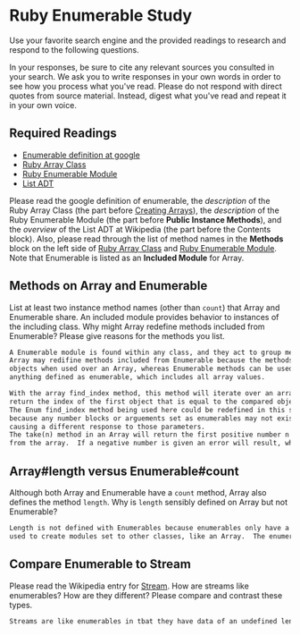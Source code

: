 # Ruby Enumerable Study

Use your favorite search engine and the provided readings to research and
respond to the following questions.

In your responses, be sure to cite any relevant sources you consulted in your
search. We ask you to write responses in your own words in order to see how you
process what you've read. Please do not respond with direct quotes from source
material. Instead, digest what you've read and repeat it in your own voice.

## Required Readings

-   [Enumerable definition at google](https://www.google.com/#q=enumerable+definition)
-   [Ruby Array Class](http://ruby-doc.org/core-2.3.0/Array.html)
-   [Ruby Enumerable Module](http://ruby-doc.org/core-2.3.0/Enumerable.html)
-   [List ADT](https://en.wikipedia.org/wiki/List_%28abstract_data_type%29)

Please read the google definition of enumerable, the _description_ of the Ruby
Array Class (the part before [Creating
Arrays](http://ruby-doc.org/core-2.3.0/Array.html#class-Array-label-Creating+Arrays)),
the _description_ of the Ruby Enumerable Module (the part before **Public
Instance Methods**), and the _overview_ of the List ADT at Wikipedia (the part
before the Contents block).  Also, please read through the list of method names
in the **Methods** block on the left side of [Ruby Array
Class](http://ruby-doc.org/core-2.3.0/Array.html) and [Ruby Enumerable
Module](http://ruby-doc.org/core-2.3.0/Enumerable.html).  Note that Enumerable
is listed as an **Included Module** for Array.

## Methods on Array and Enumerable

List at least two instance method names (other than `count`) that Array and
Enumerable share. An included module provides behavior to instances of the
including class. Why might Array redefine methods included from Enumerable?
Please give reasons for the methods you list.

```md
A Enumerable module is found within any class, and they act to group methods and constants.
Array may redifine methods included from Enumerable because the methods are assigned to
objects when used over an Array, whereas Enumerable methods can be used on
anything defined as enumerable, which includes all array values.

With the array find_index method, this method will iterate over an array and
return the index of the first object that is equal to the compared object.
The Enum find_index method being used here could be redefined in this situation
because any number blocks or arguements set as enumerables may not exist within the array,
causing a different response to those parameters.
The take(n) method in an Array will return the first positive number n elememts
from the array.  If a negative number is given an error will result, whereas the take(n) Enumerable method does have that same restriction.
```

## Array#length versus Enumerable#count

Although both Array and Enumerable have a `count` method, Array also defines the
method `length`.  Why is `length` sensibly defined on Array but not Enumerable?

```md
Length is not defined with Enumerables because enumerables only have a set length when
used to create modules set to other classes, like an Array.  The enumerable 'count' method counts from the beginning, so it is still possible for the count to continue without knowing the endpoint.
```

## Compare Enumerable to Stream

Please read the Wikipedia entry for
[Stream](https://en.wikipedia.org/wiki/Stream_%28computing%29).  How are streams
like enumerables?  How are they different?  Please compare and contrast these
types.

```md
Streams are like enumerables in tbat they have data of an undefined length, and in OOP, they can both be used as iterators of objects.  Streams cannot have normal functions operated on them; only filters can, which produce other streams, referred to as pipelines.  Enumerables can have methods operated on them that return only one result or a specific number of results, and then the function ends.  
```
